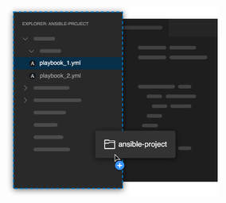 <!-- markdownlint-disable MD033 MD041 MD013-->
<figure align="center">
  <img src="open-folder.png" alt="image missing" />
</figure>
<br>
